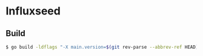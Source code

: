 Influxseed
==

Build
--

```bash
$ go build -ldflags "-X main.version=$(git rev-parse --abbrev-ref HEAD) -X main.built=$(date +'%Y%m%d-%H%M%S')"
```
